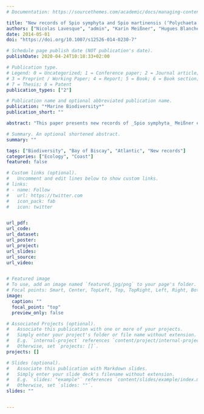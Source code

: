 ```yaml
---
# Documentation: https://sourcethemes.com/academic/docs/managing-content/

title: "New records of Spio symphyta and Spio martinensis (‘Polychaeta’: Canalipalpata: Spionidae) from Arcachon Bay (France), NE Atlantic"
authors: ["Nicolas Lavesque", "admin", "Karin Meißner", "Hugues Blanchet", "Benoit Gouillieux", "Sophie Dubois", "Guy Bachelet"]
date: 2014-05-01
doi: "https://doi.org/10.1007/s12526-014-0230-7"

# Schedule page publish date (NOT publication's date).
publishDate: 2020-04-24T10:18:33+02:00

# Publication type.
# Legend: 0 = Uncategorized; 1 = Conference paper; 2 = Journal article;
# 3 = Preprint / Working Paper; 4 = Report; 5 = Book; 6 = Book section;
# 7 = Thesis; 8 = Patent
publication_types: ["2"]

# Publication name and optional abbreviated publication name.
publication: "*Marine Biodiversity*"
publication_short: ""

abstract: "This paper presents new records of _Spio symphyta_ Meißner et al., 2011 and _Spio martinensis_ Mesnil, 1896 (‘Polychaeta’: Canalipalpata: Spionidae) from Arcachon Bay (southern Bay of Biscay). For both species the new records represent an extension of their known distributional range. The two species have probably been present in Arcachon Bay for several years but were confused with other species of the genus _Spio_. _Spio symphyta_ was identified at five locations in Arcachon Bay in 2009 and 2013 and _S. martinensis_ at three stations in 2012 and 2013. A detailed and illustrated description of specimens from Arcachon Bay is provided. Important characters of _Spio_ spp. occurring in the area are compared."

# Summary. An optional shortened abstract.
summary: ""

tags: ["Biodiversity", "Bay of Biscay", "Atlantic", "New records"]
categories: ["Ecology", "Coast"]
featured: false

# Custom links (optional).
#   Uncomment and edit lines below to show custom links.
# links:
# - name: Follow
#   url: https://twitter.com
#   icon_pack: fab
#   icon: twitter


url_pdf: 
url_code:
url_dataset: 
url_poster: 
url_project:
url_slides:
url_source:
url_video: 


# Featured image
# To use, add an image named `featured.jpg/png` to your page's folder. 
# Focal points: Smart, Center, TopLeft, Top, TopRight, Left, Right, BottomLeft, Bottom, BottomRight.
image:
  caption: ""
  focal_point: "top"
  preview_only: false

# Associated Projects (optional).
#   Associate this publication with one or more of your projects.
#   Simply enter your project's folder or file name without extension.
#   E.g. `internal-project` references `content/project/internal-project/index.md`.
#   Otherwise, set `projects: []`.
projects: []

# Slides (optional).
#   Associate this publication with Markdown slides.
#   Simply enter your slide deck's filename without extension.
#   E.g. `slides: "example"` references `content/slides/example/index.md`.
#   Otherwise, set `slides: ""`.
slides: ""


---
```

